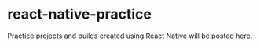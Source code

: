# react-native-practice
Practice projects and builds created using React Native will be posted here.
